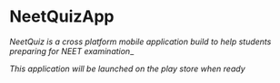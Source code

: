 # NeetQuizApp
_NeetQuiz is a cross platform mobile application build to help students preparing for NEET examination__

_This application will be launched on the play store when ready_
